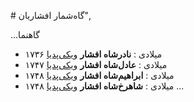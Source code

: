 # گاه‌شمار افشاریان",

...گاهنما
- ۱۷۳۶ میلادی
  : **نادرشاه افشار** [ویکی‌پدیا](https://fa.wikipedia.org/wiki/%D9%86%D8%A7%D8%AF%D8%B1%D8%B4%D8%A7%D9%87)
- ۱۷۴۷ میلادی
  : **عادل‌شاه افشار** [ویکی‌پدیا](https://fa.wikipedia.org/wiki/%D8%B9%D8%A7%D8%AF%D9%84%E2%80%8C%D8%B4%D8%A7%D9%87)
- ۱۷۴۸ میلادی
  : **ابراهیم‌شاه افشار** [ویکی‌پدیا](https://fa.wikipedia.org/wiki/%D8%A7%D8%A8%D8%B1%D8%A7%D9%87%DB%8C%D9%85%E2%80%8C%D8%B4%D8%A7%D9%87)
- ۱۷۴۸ میلادی
  : **شاهرخ‌شاه افشار** [ویکی‌پدیا](https://fa.wikipedia.org/wiki/%D8%B4%D8%A7%D9%87%D8%B1%D8%AE%E2%80%8C%D8%B4%D8%A7%D9%87)
...